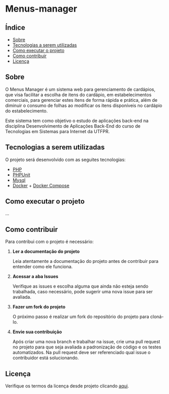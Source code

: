 # Menus-manager

## Índice

- [Sobre](#sobre)
- [Tecnologias a serem utilizadas](#tecnologias-a-serem-utilizadas)
- [Como executar o projeto](#como-executar-o-projeto)
- [Como contribuir](#como-contribuir)
- [Licença](#licença)

## Sobre

O Menus Manager é um sistema web para gerenciamento de cardápios, que visa facilitar a escolha de itens do cardápio, em estabelecimentos comerciais, para gerenciar estes itens de forma rápida e prática, além de diminuir o consumo de folhas ao modificar os itens disponíveis no cardápio do estabelecimento.

Este sistema tem como objetivo o estudo de aplicações back-end na disciplina Desenvolvimento de Aplicações Back-End do curso de Tecnologias em Sistemas para Internet da UTFPR.

## Tecnologias a serem utilizadas

O projeto será desenvolvido com as seguites tecnologias:

- [PHP](https://www.php.net/)
- [PHPUnit](https://phpunit.de/index.html)
- [Mysql](https://www.mysql.com/)
- [Docker](https://www.docker.com/) + [Docker Compose](https://docs.docker.com/compose/)

## Como executar o projeto

...

## Como contribuir

Para contribui com o projeto é necessário:

1. **Ler a documentação do projeto**

   Leia atentamente a documentação do projeto antes de contribuir para entender como ele funciona.

2. **Acessar a aba Issues**

   Verifique as issues e escolha alguma que ainda não esteja sendo trabalhada, caso necessário, pode sugerir uma nova issue para ser avaliada.

3. **Fazer um fork do projeto**

   O próximo passo é realizar um fork do repositório do projeto para cloná-lo.

4. **Envie sua contribuição**

   Após criar uma nova branch e trabalhar na issue, crie uma pull request no projeto para que seja avaliada a padronização de código e os testes automatizados. Na pull request deve ser referenciado qual issue o contribuidor está solucionando.

## Licença

Verifique os termos da licença desde projeto clicando [aqui](https://github.com/Rian1432/Menus-manager/blob/main/LICENSE.txt).
